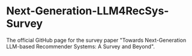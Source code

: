 # Next-Generation-LLM4RecSys-Survey
The official GitHub page for the survey paper "Towards Next-Generation LLM-based Recommender Systems: A Survey and Beyond".
